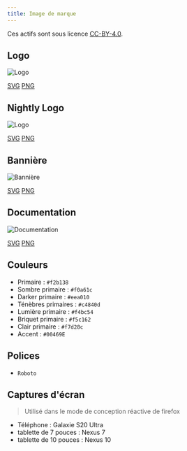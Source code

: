 ```yaml
---
title: Image de marque
---
```


Ces actifs sont sous licence [CC-BY-4.0](https://github.com/LinwoodDev/Butterfly/blob/develop/BRANDING_LICENSE).

## Logo

![Logo](/img/logo.svg)

[SVG](/img/logo.svg) [PNG](/img/logo.png)

## Nightly Logo

![Logo](/img/nightly.svg)

[SVG](/img/nightly.svg) [PNG](/img/nightly.png)

## Bannière

![Bannière](/img/banner.svg)

[SVG](/img/banner.svg) [PNG](/img/banner.png)

## Documentation

![Documentation](/img/docs.svg)

[SVG](/img/docs.svg) [PNG](/img/docs.png)

## Couleurs

* Primaire : `#f2b138`
* Sombre primaire : `#f0a61c`
* Darker primaire : `#eea010`
* Ténèbres primaires : `#c4840d`
* Lumière primaire : `#f4bc54`
* Briquet primaire : `#f5c162`
* Clair primaire : `#f7d28c`
* Accent : `#00469E`

## Polices

* `Roboto`

## Captures d'écran

> Utilisé dans le mode de conception réactive de firefox

* Téléphone : Galaxie S20 Ultra
* tablette de 7 pouces : Nexus 7
* tablette de 10 pouces : Nexus 10
